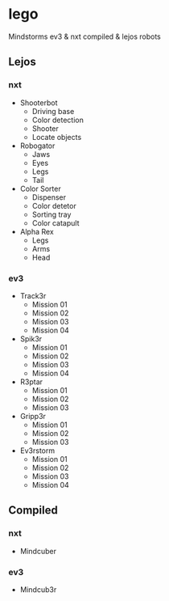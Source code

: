 # lego
Mindstorms ev3 &amp; nxt compiled & lejos robots

## Lejos

### nxt

- Shooterbot
    - Driving base
    - Color detection
    - Shooter
    - Locate objects
- Robogator
    - Jaws
    - Eyes
    - Legs
    - Tail
- Color Sorter
    - Dispenser
    - Color detetor
    - Sorting tray
    - Color catapult
- Alpha Rex
    - Legs
    - Arms
    - Head

### ev3

- Track3r
    - Mission 01
    - Mission 02
    - Mission 03
    - Mission 04
- Spik3r
    - Mission 01
    - Mission 02
    - Mission 03
    - Mission 04
- R3ptar
    - Mission 01
    - Mission 02
    - Mission 03
- Gripp3r
    - Mission 01
    - Mission 02
    - Mission 03
- Ev3rstorm
    - Mission 01
    - Mission 02
    - Mission 03
    - Mission 04

## Compiled

### nxt

- Mindcuber

### ev3

- Mindcub3r